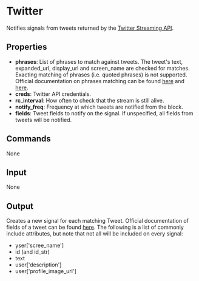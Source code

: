 Twitter
=======

Notifies signals from tweets returned by the [Twitter Streaming API](https://dev.twitter.com/docs/api/1.1/post/statuses/filter).

Properties
--------------

-   **phrases**: List of phrases to match against tweets. The tweet's text, expanded\_url, display\_url and screen\_name are checked for matches. Exacting matching of phrases (i.e. quoted phrases) is not supported. Official documentation on phrases matching can be found [here](https://dev.twitter.com/docs/streaming-apis/parameters#track) and [here](https://dev.twitter.com/docs/streaming-apis/keyword-matching).
-   **creds**: Twitter API credentials.
-   **rc_interval**: How often to check that the stream is still alive.
-   **notify_freq**: Frequency at which tweets are notified from the block.
-   **fields**: Tweet fields to notify on the signal. If unspecified, all fields from tweets will be notified.

Commands
----------------
None

Input
-------
None

Output
---------
Creates a new signal for each matching Tweet. Official documentation of fields of a tweet can be found [here](https://dev.twitter.com/docs/platform-objects/tweets). The following is a list of commonly include attributes, but note that not all will be included on every signal:

-   yser['scree\_name']
-   id (and id_str)
-   text
-   user['description']
-   user['profile\_image\_url']
